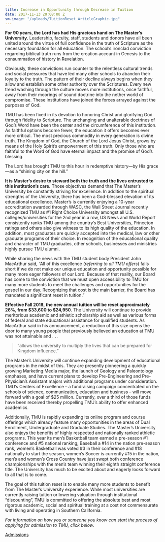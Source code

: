 ```yaml
---
title: Increase in Opportunity through Decrease in Tuition
date: 2017-11-13 20:08:00 Z
sm-image: "/uploads/TuitionReset_ArticleGraphic.jpg"
---
```


**For 90 years, the Lord has had His gracious hand on The Master’s University.**  Leadership, faculty, staff, students and donors have all been united around the virtue of full confidence in the truth of Scripture as the necessary foundation for all education.  The school’s ironclad conviction regarding biblical truth runs from the creation account in Genesis to the consummation of history in Revelation.

Obviously, these convictions run counter to the relentless cultural trends and social pressures that have led many other schools to abandon their loyalty to the truth.  The pattern of their decline always begins when they allow and establish some other authority over the Scriptures.  Every new trend washing through the culture moves more institutions, once faithful, away from their moorings of sound doctrine into the nether world of compromise.  These institutions have joined the forces arrayed against the purposes of God.

TMU has been fixed in its devotion to honoring Christ and glorifying God through fidelity to Scripture. The unchanging and unalterable doctrines of God’s Word have been the center and the circumference of this institution.  As faithful options become fewer, the education it offers becomes ever more critical.  The most precious commodity in every generation is divine truth. The Kingdom of God, the Church of the Lord Jesus Christ, grows by means of the Holy Spirit’s empowerment of this truth.  Only those who are faithful to the Word of God have eternal impact and the promise of God’s blessing.

The Lord has brought TMU to this hour in redemptive history—by His grace—as a “shining city on the hill.”

**It is Master’s desire to steward both the truth and the lives entrusted to this institution’s care.** Those objectives demand that The Master’s University be constantly striving for excellence.  In addition to the spiritual strengths of the University, there has been a God-blessed elevation of its educational excellence. Master’s is currently enjoying a 10-year accreditation awarded through WASC, the Wall Street Journal recently recognized TMU as #1 Right Choice University amongst all U.S. colleges/universities for the 2nd year in a row, US News and World Report consistently ranks TMU among the country’s Best Universities, Princeton ratings and others also give witness to its high quality of the education. In addition, most graduates are quickly accepted into the medical, law or other graduate programs of their choice. In recognition of the educational quality and character of TMU graduates, other schools, businesses and ministries highly pursue TMU alumni.

While sharing the news with the TMU student body President John MacArthur said, “All of this excellence (*referring to all TMU offers*) falls short if we do not make our unique education and opportunity possible for many more eager followers of our Lord.  Because of that reality, our Board has come to the conviction that we must open accessibility to TMU for many more students to meet the challenges and opportunities for the gospel in our day.  Recognizing that cost is the main barrier, the Board has mandated a significant reset in tuition.”

**Effective Fall 2018, the new annual tuition will be reset approximately 26%, from $33,600 to $24,950.**  The University will continue to provide meritorious academic and athletic scholarship aid as well as various forms of federal and state educational assistance for qualified students.  As MacArthur said in his announcement, a reduction of this size opens the door to many young people that previously believed an education at TMU was not attainable and . . . 

> “allows the university to multiply the lives that can be prepared for Kingdom influence.”

The Master’s University will continue expanding development of educational programs in the midst of this.  They are presently pioneering a quickly growing Marketing Media major, the launch of Geology and Paleontology emphases, and have current plans to develop Pre-Engineering and Pre-Physician’s Assistant majors with additional programs under consideration.  TMU’s Centers of Excellence – a fundraising campaign concentrated on the schools of science, communication, education and business – will move forward with a goal of $25 million. Currently, over a third of those funds have been received thereby propelling TMU’s ability to offer enhanced academics.

Additionally, TMU is rapidly expanding its online program and course offerings which already feature many opportunities in the areas of Dual Enrollment, Undergraduate and Graduate Studies.  The Master’s University also enjoys the benefits of highly respected and nationally ranked athletic programs.  This year its men’s Basketball team earned a pre-season #1 conference and #5 national ranking, Baseball a #14 in the nation pre-season rank, women’s Basketball was voted #3 in their conference and #18 nationally to start the season, women’s Soccer is currently #15 in the nation, men’s and women’s Cross Country have just swept both conference championships with the men’s team winning their eighth straight conference title.  The University has much to be excited about and eagerly looks forward to all that is to come.

The goal of this tuition reset is to enable many more students to benefit from The Master’s University experience.  While most universities are currently raising tuition or lowering valuation through institutional “discounting”, TMU is committed to offering the absolute best and most rigorous academic, social and spiritual training at a cost not commensurate with living and operating in Southern California.


*For information on how you or someone you know can start the process of applying for admission to TMU, click below.*

<a href="/admissions/undergrad" class="btn btn-navy">Admissions</a>